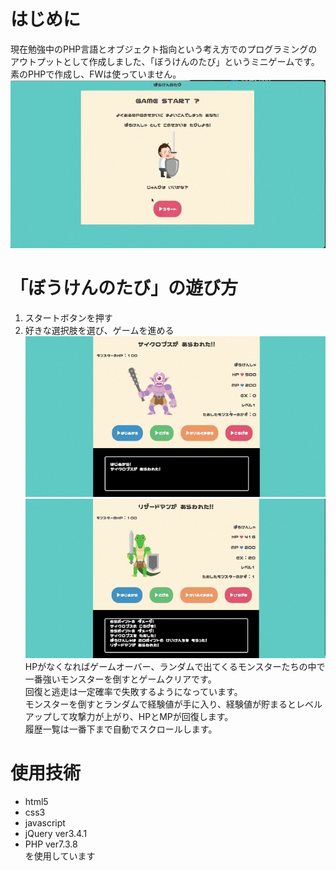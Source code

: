 # はじめに
現在勉強中のPHP言語とオブジェクト指向という考え方でのプログラミングのアウトプットとして作成しました、「ぼうけんのたび」というミニゲームです。  
素のPHPで作成し、FWは使っていません。  
![start](/image/start.png)

# 「ぼうけんのたび」の遊び方
1. スタートボタンを押す
2. 好きな選択肢を選び、ゲームを進める
![game](/image/1.png)
![game](/image/2.png)  
HPがなくなればゲームオーバー、ランダムで出てくるモンスターたちの中で一番強いモンスターを倒すとゲームクリアです。  
回復と逃走は一定確率で失敗するようになっています。  
モンスターを倒すとランダムで経験値が手に入り、経験値が貯まるとレベルアップして攻撃力が上がり、HPとMPが回復します。  
履歴一覧は一番下まで自動でスクロールします。

# 使用技術
* html5
* css3
* javascript
* jQuery ver3.4.1
* PHP ver7.3.8  
を使用しています

